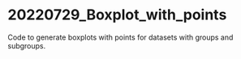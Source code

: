 # 20220729_Boxplot_with_points
Code to generate boxplots with points for datasets with groups and subgroups.
